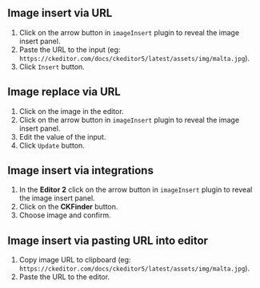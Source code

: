 ## Image insert via URL

1. Click on the arrow button in `imageInsert` plugin to reveal the image insert panel.
1. Paste the URL to the input (eg: `https://ckeditor.com/docs/ckeditor5/latest/assets/img/malta.jpg`).
1. Click `Insert` button.

## Image replace via URL

1. Click on the image in the editor.
1. Click on the arrow button in `imageInsert` plugin to reveal the image insert panel.
1. Edit the value of the input.
1. Click `Update` button.

## Image insert via integrations

1. In the **Editor 2** click on the arrow button in `imageInsert` plugin to reveal the image insert panel.
1. Click on the **CKFinder** button.
1. Choose image and confirm.

## Image insert via pasting URL into editor

1. Copy image URL to clipboard (eg: `https://ckeditor.com/docs/ckeditor5/latest/assets/img/malta.jpg`).
1. Paste the URL to the editor.
